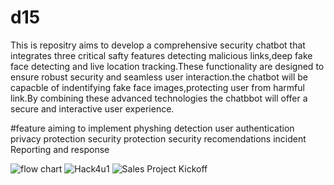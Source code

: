 # d15
This is repositry aims to develop a comprehensive security chatbot that integrates three critical safty features detecting malicious links,deep fake face detecting and live location tracking.These functionality are designed to ensure robust security and seamless user interaction.the chatbot will be capacble of indentifying fake face images,protecting user from harmful link.By combining these advanced technologies the chatbbot will offer a secure and interactive user experience.

#feature aiming to implement
physhing detection
user authentication
privacy protection
security protection
security recomendations
incident Reporting and response

![flow chart](https://github.com/user-attachments/assets/619fafb8-ee87-400e-82d3-e63c8a9426a9)
![Hack4u1](https://github.com/user-attachments/assets/73d19cd4-3085-4361-8b49-1754925d8a6a)
![Sales Project Kickoff](https://github.com/user-attachments/assets/638d1bf2-efa0-4cc7-97bb-c060bf2bd90f)


